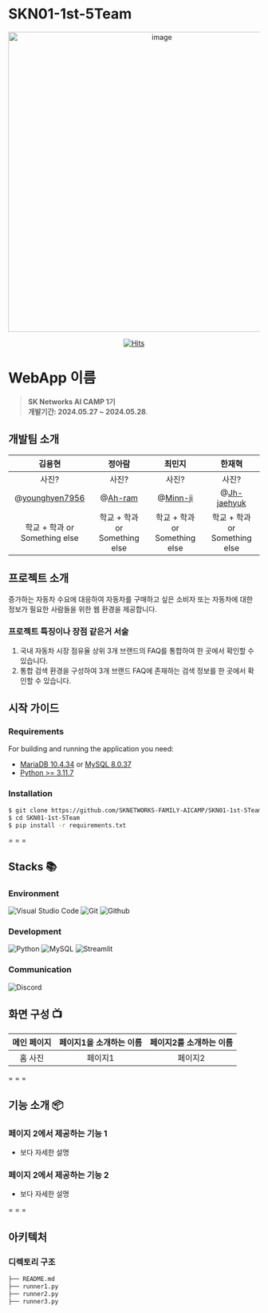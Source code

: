 # SKN01-1st-5Team
<div align="center">
<img width="600" alt="image" src="https://github.com/Jh-jaehyuk/Jh-jaehyuk.github.io/assets/126551524/7ea63fc3-95f0-44d5-a0f0-cf431cae34f1">

[![Hits](https://hits.seeyoufarm.com/api/count/incr/badge.svg?url=https://github.com/SKNETWORKS-FAMILY-AICAMP/SKN01-1st-5Team&count_bg=%2379C83D&title_bg=%23555555&icon=&icon_color=%23E7E7E7&title=hits&edge_flat=false)](https://hits.seeyoufarm.com)

</div>

# WebApp 이름
> **SK Networks AI CAMP 1기** <br/> **개발기간: 2024.05.27 ~ 2024.05.28**. 

## 개발팀 소개

| 김용현 | 정아람 | 최민지 | 한재혁 |
|:----------:|:----------:|:----------:|:----------:|
| 사진? | 사진? | 사진? |  사진? |
| @[younghyen7956](https://github.com/younghyen7956) | @[Ah-ram](https://github.com/Ah-ram) | @[Minn-ji](https://github.com/Minn-ji) | @[Jh-jaehyuk](https://github.com/Jh-jaehyuk) |
| 학교 + 학과 or Something else | 학교 + 학과 or Something else | 학교 + 학과 or Something else | 학교 + 학과 or Something else  |

## 프로젝트 소개
증가하는 자동차 수요에 대응하여 자동차를 구매하고 싶은 소비자 또는 자동차에 대한 정보가 필요한 사람들을 위한 웹 환경을 제공합니다.

### 프로젝트 특징이나 장점 같은거 서술
1. 국내 자동차 시장 점유율 상위 3개 브랜드의 FAQ를 통합하여 한 곳에서 확인할 수 있습니다.
2. 통합 검색 환경을 구성하여 3개 브랜드 FAQ에 존재하는 검색 정보를 한 곳에서 확인할 수 있습니다.


## 시작 가이드
### Requirements
For building and running the application you need:

- [MariaDB 10.4.34](https://mariadb.org/download/?t=mariadb&p=mariadb&r=10.4.34) or [MySQL 8.0.37](https://dev.mysql.com/downloads/installer/)
- [Python >= 3.11.7](https://www.python.org/downloads/release/python-3119/)

### Installation
``` bash
$ git clone https://github.com/SKNETWORKS-FAMILY-AICAMP/SKN01-1st-5Team.git
$ cd SKN01-1st-5Team
$ pip install -r requirements.txt
```
= = =
## Stacks :books:

### Environment
![Visual Studio Code](https://img.shields.io/badge/Visual%20Studio%20Code-007ACC?style=for-the-badge&logo=Visual%20Studio%20Code&logoColor=white)
![Git](https://img.shields.io/badge/Git-F05032?style=for-the-badge&logo=Git&logoColor=white)
![Github](https://img.shields.io/badge/GitHub-181717?style=for-the-badge&logo=GitHub&logoColor=white)             

### Development
![Python](https://img.shields.io/badge/python-3776AB?style=for-the-badge&logo=python&logoColor=white) 
![MySQL](https://img.shields.io/badge/mysql-4479A1?style=for-the-badge&logo=mysql&logoColor=white)
![Streamlit](https://img.shields.io/badge/streamlit-FF4B4B?style=for-the-badge&logo=streamlite&logoColor=white)

### Communication
![Discord](https://img.shields.io/badge/discord-5865F2?style=for-the-badge&logo=discord&logoColor=white)

## 화면 구성 📺
| 메인 페이지  |  페이지1을 소개하는 이름 | 페이지2를 소개하는 이름  |
| :----------------------------------: | :------------: |   :------------:  |
| 홈 사진 |  페이지1  | 페이지2 |

= = =
## 기능 소개 📦

### 페이지 2에서 제공하는 기능 1
 - 보다 자세한 설명
### 페이지 2에서 제공하는 기능 2
 - 보다 자세한 설명

= = =
## 아키텍처

### 디렉토리 구조
```bash
├── README.md
├── runner1.py
├── runner2.py
├── runner3.py

```

